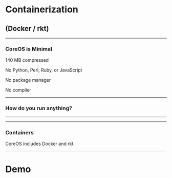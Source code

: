# Containerization

## (Docker / rkt)

***

### CoreOS is Minimal

140 MB compressed
<!-- .element: class="fragment" -->

No Python, Perl, Ruby, or JavaScript
<!-- .element: class="fragment" -->

No package manager
<!-- .element: class="fragment" -->

No compiler
<!-- .element: class="fragment" -->

***

### How do you run anything?

***

<!-- .slide: data-background-size="90%" data-background-image="i/docker_rkt.svg" -->

***

<!-- .slide: data-background-size="90%" data-background-image="i/docker_rkt-dim.svg" -->

### Containers

CoreOS includes Docker and rkt
<!-- .element: class="fragment" -->

***

<!-- .slide: data-background-size="90%" data-background-image="i/docker_rkt-dim.svg" -->

# Demo
